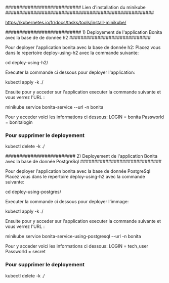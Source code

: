 ########################### Lien d'installation du minikube #####################################################

https://kubernetes.io/fr/docs/tasks/tools/install-minikube/



########################### 1) Deployement de l'application Bonita avec la base de de donnée h2 #############################

Pour deployer l'application bonita avec la base de donnée h2:
Placez vous dans le repertoire deploy-using-h2 avec la commande suivante:

cd deploy-using-h2/

Executer la commande ci dessous pour deployer l'application:

kubectl apply -k ./

Ensuite pour y acceder sur l'application executer la commande suivante et vous verrez l'URL :

minikube service bonita-service --url -n bonita

Pour y acceder voici les informations ci dessous:
LOGIN = bonita
Passworld = bonitalogin

### Pour supprimer le deployement ##

kubectl delete -k ./



######################### 2) Deployement de l'application Bonita avec la base de donnée PostgreSql #############################

Pour deployer l'application bonita avec la base de donnée PostgreSql 
Placez vous dans le repertoire deploy-using-h2 avec la commande suivante:

cd deploy-using-postgres/

Executer la commande ci dessous pour deployer l'immage:

kubectl apply -k ./

Ensuite pour y acceder sur l'application executer la commande suivante et vous verrez l'URL :

minikube service bonita-service-using-postgresql --url -n bonita

Pour y acceder voici les informations ci dessous:
LOGIN = tech_user
Passworld = secret

### Pour supprimer le deployement ##

kubectl delete -k ./



